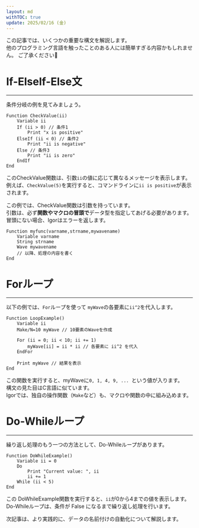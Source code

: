 ```yaml
---
layout: md
withTOC: true
update: 2025/02/16 (金)
---
```




この記事では、いくつかの重要な構文を解説します。  
他のプログラミング言語を触ったことのある人には簡単すぎる内容かもしれません。
ご了承ください🙇


# If-ElseIf-Else文
---
条件分岐の例を見てみましょう。

```Igor
Function CheckValue(ii)
    Variable ii
    If (ii > 0) // 条件1
        Print "x is positive"
    ElseIf (ii < 0) // 条件2
        Print "ii is negative"
    Else // 条件3
        Print "ii is zero"
    EndIf
End
```
このCheckValue関数は、引数`ii`の値に応じて異なるメッセージを表示します。  
例えば、`CheckValue(5)`を実行すると、コマンドラインに`ii is positive`が表示されます。  

この例では、CheckValue関数は引数を持っています。  
引数は、必ず<span class="highlight-main">**関数やマクロの冒頭で**</span>データ型を指定してあげる必要があります。  
冒頭にない場合、Igorはエラーを返します。

```Igor
Function myfunc(varname,strname,mywavename)
    Variable varname
    String strname
    Wave mywavename
    // 以降、処理の内容を書く
End
```


# Forループ
---

以下の例では、`For`ループを使って `myWave`の各要素に`ii^2`を代入します。

```Igor
Function LoopExample()
    Variable ii
    Make/N=10 myWave // 10要素のWaveを作成

    For (ii = 0; ii < 10; ii += 1)
        myWave[ii] = ii * ii // 各要素に ii^2 を代入
    EndFor

    Print myWave // 結果を表示
End
```
この関数を実行すると、myWaveに`0, 1, 4, 9, ... `という値が入ります。  
構文の見た目はC言語に似ています。  
Igorでは、独自の操作関数（`Make`など）も、マクロや関数の中に組み込めます。


# Do-Whileループ
---

繰り返し処理のもう一つの方法として、Do-Whileループがあります。

```Igor
Function DoWhileExample()
    Variable ii = 0
    Do
        Print "Current value: ", ii
        ii += 1
    While (ii < 5)
End
```
この DoWhileExample関数を実行すると、`ii`が0から4までの値を表示します。  
Do-Whileループは、条件が False になるまで繰り返し処理を行います。


次記事は、より実践的に、データの名前付けの自動化について解説します。